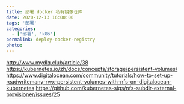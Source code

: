 ```yaml
---
title: 部署 docker 私有镜像仓库
date: 2020-12-13 16:00:00
tags: '部署'
categories:
  - ['部署', 'k8s']
permalink: deploy-docker-registry
photo:
---
```


http://www.mydlq.club/article/38
https://kubernetes.io/zh/docs/concepts/storage/persistent-volumes/
https://www.digitalocean.com/community/tutorials/how-to-set-up-readwritemany-rwx-persistent-volumes-with-nfs-on-digitalocean-kubernetes
https://github.com/kubernetes-sigs/nfs-subdir-external-provisioner/issues/25
